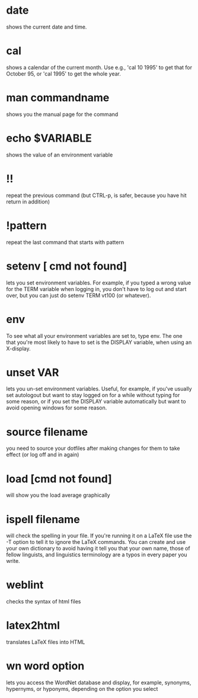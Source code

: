 # date
shows the current date and time.

# cal
shows a calendar of the current month. Use e.g., 'cal 10 1995' to get that for October 95, or 'cal 1995' to get the whole year.

# man commandname
shows you the manual page for the command

# echo $VARIABLE
shows the value of an environment variable

# !!
repeat the previous command (but CTRL-p, is safer, because you have hit return in addition)

# !pattern
repeat the last command that starts with pattern

# setenv [ cmd not found]
lets you set environment variables. For example, if you typed a wrong value for the TERM variable when logging in, you don't have to log out and start over, but you can just do setenv TERM vt100 (or whatever). 

# env
To see what all your environment variables are set to, type env. The one that you're most likely to have to set is the DISPLAY variable, when using an X-display.

# unset VAR
lets you un-set environment variables. Useful, for example, if you've usually set autologout but want to stay logged on for a while without typing for some reason, or if you set the DISPLAY variable automatically but want to avoid opening windows for some reason.

# source filename
you need to source your dotfiles after making changes for them to take effect (or log off and in again)

# load [cmd not found]
will show you the load average graphically

# ispell filename
will check the spelling in your file. If you're running it on a LaTeX file use the -T option to tell it to ignore the LaTeX commands. You can create and use your own dictionary to avoid having it tell you that your own name, those of fellow linguists, and linguistics terminology are a typos in every paper you write.

# weblint
checks the syntax of html files

# latex2html
translates LaTeX files into HTML

# wn word option
lets you access the WordNet database and display, for example, synonyms, hypernyms, or hyponyms, depending on the option you select


